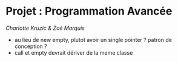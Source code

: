 # Projet : Programmation Avancée
_Charlotte Kruzic & Zoé Marquis_


- au lieu de new empty, plutot avoir un single pointer ? patron de conception ?
- call et empty devrait dériver de la meme classe